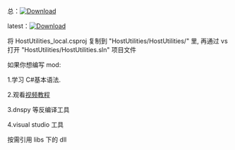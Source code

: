总：[![Download](https://img.shields.io/github/downloads/CH3NGYZ/Overcooked-2-LobbyMOD/total)](https://github.com/CH3NGYZ/Overcooked-2-LobbyMOD/releases)

latest：[![Download](https://img.shields.io/github/downloads/CH3NGYZ/Overcooked-2-LobbyMOD/latest/total)](https://github.com/CH3NGYZ/Overcooked-2-LobbyMOD/releases)

将 HostUtilities_local.csproj 复制到 "HostUtilities/HostUtilities/" 里, 再通过 vs 打开 "HostUtilities/HostUtilities.sln" 项目文件

如果你想编写 mod:

1.学习 C#基本语法.

2.观看[视频教程](https://www.bilibili.com/video/BV1ZY4y1q7gj)

3.dnspy 等反编译工具

4.visual studio 工具

按需引用 libs 下的 dll
